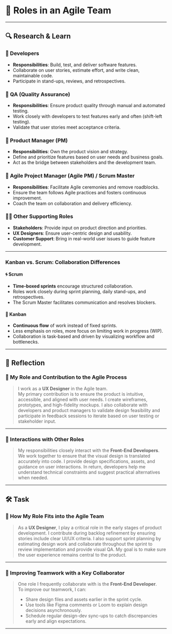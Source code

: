 # 👥 Roles in an Agile Team

---

## 🔍 Research & Learn

### 🔧 Developers
- **Responsibilities**: Build, test, and deliver software features.
- Collaborate on user stories, estimate effort, and write clean, maintainable code.
- Participate in stand-ups, reviews, and retrospectives.

### 🧪 QA (Quality Assurance)
- **Responsibilities**: Ensure product quality through manual and automated testing.
- Work closely with developers to test features early and often (shift-left testing).
- Validate that user stories meet acceptance criteria.

### 🧭 Product Manager (PM)
- **Responsibilities**: Own the product vision and strategy.
- Define and prioritize features based on user needs and business goals.
- Act as the bridge between stakeholders and the development team.

### 📅 Agile Project Manager (Agile PM) / Scrum Master
- **Responsibilities**: Facilitate Agile ceremonies and remove roadblocks.
- Ensure the team follows Agile practices and fosters continuous improvement.
- Coach the team on collaboration and delivery efficiency.

### 🧑‍💼 Other Supporting Roles
- **Stakeholders**: Provide input on product direction and priorities.
- **UX Designers**: Ensure user-centric design and usability.
- **Customer Support**: Bring in real-world user issues to guide feature development.

---

### Kanban vs. Scrum: Collaboration Differences

#### 🌀 Scrum
- **Time-boxed sprints** encourage structured collaboration.
- Roles work closely during sprint planning, daily stand-ups, and retrospectives.
- The Scrum Master facilitates communication and resolves blockers.

#### 🔁 Kanban
- **Continuous flow** of work instead of fixed sprints.
- Less emphasis on roles, more focus on limiting work in progress (WIP).
- Collaboration is task-based and driven by visualizing workflow and bottlenecks.

---

## 📝 Reflection

### 🙋 My Role and Contribution to the Agile Process

> I work as a **UX Designer** in the Agile team.  
> My primary contribution is to ensure the product is intuitive, accessible, and aligned with user needs. I create wireframes, prototypes, and high-fidelity mockups. I also collaborate with developers and product managers to validate design feasibility and participate in feedback sessions to iterate based on user testing or stakeholder input.

---

### 🔗 Interactions with Other Roles

> My responsibilities closely interact with the **Front-End Developers**.  
> We work together to ensure that the visual design is translated accurately into code. I provide design specifications, assets, and guidance on user interactions. In return, developers help me understand technical constraints and suggest practical alternatives when needed.


---

## 🛠️ Task

### 📄 How My Role Fits into the Agile Team

> As a **UX Designer**, I play a critical role in the early stages of product development. I contribute during backlog refinement by ensuring stories include clear UI/UX criteria. I also support sprint planning by estimating design work and collaborate throughout the sprint to review implementation and provide visual QA. My goal is to make sure the user experience remains central to the product.

---

### 🤝 Improving Teamwork with a Key Collaborator

> One role I frequently collaborate with is the **Front-End Developer**.  
> To improve our teamwork, I can:
> - Share design files and assets earlier in the sprint cycle.
> - Use tools like Figma comments or Loom to explain design decisions asynchronously.
> - Schedule regular design-dev sync-ups to catch discrepancies early and align expectations.

---

